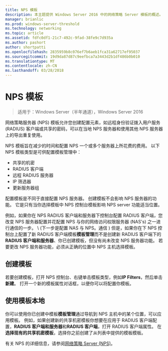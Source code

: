 ```yaml
---
title: NPS 模板
description: 本主题提供 Windows Server 2016 中的网络策略 Server 模板的概述。
manager: brianlic
ms.prod: windows-server-threshold
ms.technology: networking
ms.topic: article
ms.assetid: fdfc0df1-21c7-492c-9fad-38fe9c7d935a
ms.author: pashort
author: shortpatti
ms.openlocfilehash: 2835959b8c076ef7b6aeb1fca31a62717ef95037
ms.sourcegitcommit: 19d9da87d87c9eefbca7a3443d2b1df486b0b010
ms.translationtype: MT
ms.contentlocale: zh-CN
ms.lasthandoff: 03/28/2018
---
```

# <a name="nps-templates"></a>NPS 模板

>适用于：Windows Server（半年通道），Windows Server 2016

网络策略服务器 \(NPS\) 模板允许您创建配置元素，如远程身份验证拨入用户服务 \(RADIUS\) 客户端或共享的密码，可以在当地 NPS 服务器和使用其他 NPS 服务器上的导出重复使用。

NPS 模板旨在减少的时间和配置 NPS 一个或多个服务器上所花费的费用。 以下 NPS 模板类型是可供配置模板管理中：

- 共享的机密
- RADIUS 客户端
- 远程 RADIUS 服务器
- IP 筛选器
- 更新服务器组

配置模板是不同于直接配置 NPS 服务器。 创建模板不会影响 NPS 服务器的功能。 它是只有当你选择模板中 NPS 控制台模板影响 NPS server 功能适当位置。 

例如，如果你在 NPS RADIUS 客户端和服务器下控制台配置 RADIUS 客户端，您改变 NPS 服务器配置并花配置 NPS 与你的网络访问权限服务器 \(NAS's\) 之一进行通信的一步。 \ (下一步是配置 NAS 与 NPS。通信 \) 但是，如果你在下 NPS 控制台上配置了新 RADIUS 客户端模板**模板管理**而不是创建新 RADIUS 客户端下的**RADIUS 客户端和服务器**、你已创建模板，但没有尚未改变 NPS 服务器功能。 若要更改 NPS 服务器功能，必须从正确的位置中 NPS 主机选择模板。

## <a name="creating-templates"></a>创建模板

若要创建模板，打开 NPS 控制台、右键单击模板类型，例如**IP Filters**，然后单击**新建**。 打开一个新的模板属性对话框，以便你可以将配置你模板。

## <a name="using-templates-locally"></a>使用模板本地

你可以使用你已创建中模板**模板管理**通过导航到 NPS 主机中的某个位置，可以应用模板。 例如，如果创建新的共享机密模板你想要在应用于 RADIUS 客户端配置，**RADIUS 客户端和服务器**和**RADIUS 客户端**，打开 RADIUS 客户端属性。 在**选择现有的共享机密模板**，选择你之前创建了从列表中提供的模板模板。

有关 NPS 的详细信息，请参阅[网络策略 Server (NPS)](nps-top.md)。
